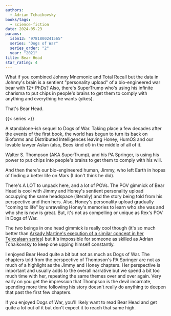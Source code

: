 ```yaml
---
authors:
  - Adrian Tchaikovsky
books/tags:
  - science-fiction
date: 2024-05-23
params:
  isbn13: "9781800241565"
  series: "Dogs of War"
  series_order: "2"
  year: "2021"
title: Bear Head
star_rating: 4
---
```


What if you combined Johnny Mnemonic and Total Recall but the data in Johnny's brain is a sentient "personality upload" of a bio-engineered war bear with 12+ PhDs? Also, there's SuperTrump who's using his infinite charisma to put chips in people's brains to get them to comply with anything and everything he wants (yikes).

That's Bear Head.

<!--more-->

{{< series >}}

A standalone-ish sequel to Dogs of War. Taking place a few decades after the events of the first book, the world has begun to turn its back on Bioforms and Distributed Intelligences leaving Honey, HumOS and our lovable lawyer Aslan (also, Bees kind of) in the middle of all of it.

Walter S. Thompson (AKA SuperTrump), and his PA Springer, is using his power to put chips into people's brains to get them to comply with his will.

And then there's our bio-engineered human, Jimmy, who left Earth in hopes of finding a better life on Mars (I don't think he did).

There's A LOT to unpack here, and a lot of POVs. The POV gimmick of Bear Head is cool with Jimmy and Honey's sentient personality upload occupying the same headspace (literally) and the story being told from his perspective and then hers. Also, Honey's personality upload gradually "coming to life" by unraveling Honey's memories to learn who she was and who she is now is great. But, it's not as compelling or unique as Rex's POV in Dogs of War.

The two beings in one head gimmick is really cool though (it's so much better than [Arkady Martine's execution of a similar concept in her Teixcalaan series](/books/2024-04-11/)) but it's impossible for someone as skilled as Adrian Tchaikovsky to keep one upping himself constantly.

I enjoyed Bear Head quite a bit but not as much as Dogs of War. The chapters told from the perspective of Thompson's PA Springer are not as much of a highlight as the Jimmy and Honey chapters. Her perspective is important and usually adds to the overall narrative but we spend a bit too much time with her, repeating the same themes over and over again. Very early on you get the impression that Thompson is the devil incarnate, spending more time following his story doesn't really do anything to deepen that past the first few chapters.

If you enjoyed Dogs of War, you'll likely want to read Bear Head and get quite a lot out of it but don't expect it to reach that same high. 